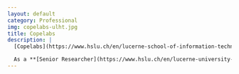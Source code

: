 ```yaml
---
layout: default
category: Professional
img: copelabs-ulht.jpg
title: Copelabs
description: |
  [Copelabs](https://www.hslu.ch/en/lucerne-school-of-information-technology/research/systems-and-software/internet-of-things/) is a research unit of Universidade Lusófona de Humanidades e Tecnologias, originally established as a new unit in Portugal.

  As a **[Senior Researcher](https://www.hslu.ch/en/lucerne-university-of-applied-sciences-and-arts/about-us/people-finder/profile/?pid=4666)**, I work on highly distributed systems solutions.
---
```

